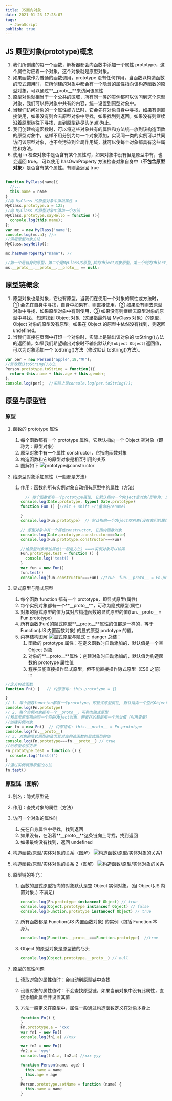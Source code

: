 ```yaml
---
title: JS面向对象
date: 2021-01-23 17:28:07
tags:
  - JavaScript
publish: true
---
```


## JS 原型对象(prototype)概念

1. 我们所创建的每一个函数，解析器都会向函数中添加一个属性 prototype，这个属性对应着一个对象，这个对象就是原型对象。
2. 如果函数作为普通的函数调用，prototype 没有任何作用，当函数以构造函数的形式调用时，它所创建的对象中都会有一个隐含的属性指向该构造函数的原型对象，可以通过**\_\_proto\_\_**来访问该属性
3. 原型对象就相当于一个公共的区域，所有同一类的实例都可以访问到这个原型对象，我们可以将对象中共有的内容，统一设置到原型对象中。
4. 当我们访问对象的一个属性或方法时，它会先在对象自身中寻找，如果有则直接使用，如果没有则会去原型对象中寻找，如果找到则返回。如果没有则继续沿着原型链往下寻找，直到原型链尽头(null)为止。
5. 我们创建构造函数时，可以将这些对象共有的属性和方法统一放到该构造函数的原型对象中，这样不用分别为每一个对象添加，实现同一类的实例可以共同访问该原型对象，也不会污染到全局作用域，就可以使每个对象都具有这些属性和方法。
6. 使用 in 检查对象中是否含有某个属性时，如果对象中没有但是原型中有，也会返回 true。
   可以使用 hasOwnProperty 方法检查对象自身中（**不包含原型对象**）是否含有某个属性。有则会返回 true

```JavaScript

function MyClass(name){
  //...
  this.name = name
}
//向 MyClass 的原型对象中添加属性 a
MyClass.prototype.a = 123;
//向 MyClass 的原型对象中添加一个方法
MyClass.prototype.sayHello = function (){
  console.log(this.name);
};
var mc = new MyClass('name');
console.log(mc.a); //a
//调用原型对象方法
MyClass.sayHello();

mc.hasOwnProperty("name"); //

//第一个是自身的原型，第二个是MyClass的原型,其为Object对象原型，第三个则为Object对象原型的原型，不存在为null
ms.__proto__.__proto__.__proto__ == null;

```

## 原型链概念

1. 原型对象也是对象，它也有原型。当我们在使用一个对象的属性或方法时，① 会先在自身中寻找，自身中如果有，则直接使用，② 如果没有则去原型对象中寻找，如果原型对象中有则使用，③ 如果没有则继续去原型对象的原型中寻找。 知道找到 Object 对象（这里指最外层 MyClass 对象）的原型，Object 对象的原型没有原型。如果在 Object 的原型中依然没有找到，则返回 undefined。
2. 当我们直接在页面中打印一个对象时，实际上是输出该对象的 toString()方法的返回值。如果我们希望输出对象时不输出默认的`[object Object]`返回值，可以为对象添加一个 toString()方法（修改默认 toString()方法）。

```JavaScript
var per = new Person("apple",18,"男");
//修改默认toString()方法
Person.prototype.toString = function(){
  return this.name + this.age + this.gender;
};
console.log(per);  //实际上是console.log(per.toString());
```

## 原型与原型链

### 原型

1. 函数的 prototype 属性
   1. 每个函数都有一个 prototype 属性，它默认指向一个 Object 空对象（即称为：原型对象）
   2. 原型对象中有一个属性 constructor，它指向函数对象
   3. 构造函数和它的原型对象是相互引用的关系
   4. 图解如下
      ![prototype与constructor](https://blog.peigo.top/peigo/2021-01-23-21-37-30.jpg)
2. 给原型对象添加属性（一般都是方法）

   1. 作用：函数的所有实例对象自动拥有原型中的属性（方法）

      ```JavaScript
        // 每个函数都有一个prototype属性, 它默认指向一个Object空对象(即称为: 原型对象)
      console.log(Date.prototype, typeof Date.prototype)
      function Fun () {//alt + shift +r(重命名rename)

      }
      console.log(Fun.prototype)  // 默认指向一个Object空对象(没有我们的属性)

      // 原型对象中有一个属性constructor, 它指向函数对象
      console.log(Date.prototype.constructor===Date)
      console.log(Fun.prototype.constructor===Fun)

      //给原型对象添加属性(一般是方法) ===>实例对象可以访问
      Fun.prototype.test = function () {
        console.log('test()')
      }
      var fun = new Fun()
      fun.test()
      console.log(fun.constructor===Fun) //true  fun.__proto__ = Fn.prototype
      ```

3. 显式原型与隐式原型
   1. 每个函数 function 都有一个 prototype，即显式原型(属性)
   2. 每个实例对象都有一个**\_\_proto\_\_**，可称为隐式原型(属性)
   3. 对象的隐式原型的值为其对应构造函数的显式原型的值(fun.\_\_proto\_\_ = Fun.prototype)
   4. 所有函数(Fun)的隐式原型**\_\_proto\_\_**属性的值都是一样的，等于 Function(JS 内置函数对象) 的显式原型 prototype 的值。
   5. 内存结构图解
      ![显式原型与隐式](https://blog.peigo.top/peigo/2021-01-23-21-42-34.png)
      ::: danger
      总结：
      1. 函数的 prototype 属性：在定义函数时自动添加的，默认值是一个空 Object 对象
      2. 对象的**\_\_proto\_\_**属性：创建对象时自动添加的，默认值为构造函数的 prototype 属性值
      3. 程序员能直接操作显式原型，但不能直接操作隐式原型（ES6 之前）
         :::

```JavaScript
//定义构造函数
function Fn() {   // 内部语句: this.prototype = {}

}
// 1. 每个函数function都有一个prototype，即显式原型属性, 默认指向一个空的Object对象
console.log(Fn.prototype)
// 2. 每个实例对象都有一个__proto__，可称为隐式原型
//和显示原型指向同一个空的Object对象，两者存的都是用一个地址值（引用变量）
//创建实例对象
var fn = new Fn()  // 内部语句: this.__proto__ = Fn.prototype
console.log(fn.__proto__)
// 3. 对象的隐式原型的值为其对应构造函数的显式原型的值
console.log(Fn.prototype===fn.__proto__) // true
//给原型添加方法
Fn.prototype.test = function () {
  console.log('test()')
}
//通过实例调用原型的方法
fn.test()
```

### 原型链（图解）

1. 别名：隐式原型链
2. 作用：查找对象的属性（方法）
3. 访问一个对象的属性时
   1. 先在自身属性中寻找，找到返回
   2. 如果没有，在沿着**\_\_proto\_\_**这条链向上寻找，找到返回
   3. 如果最终没有找到，返回 undefined
4. 构造函数/原型/实体对象的关系（图解）
   ![构造函数/原型/实体对象的关系1](https://blog.peigo.top/peigo/2021-01-23-21-58-53.png)
5. 构造函数/原型/实体对象的关系 2（图解）
   ![构造函数/原型/实体对象的关系](https://blog.peigo.top/peigo/2021-01-23-21-24-16.png)
6. 原型链的补充：

   1. 函数的显式原型指向的对象默认是空 Object 实例对象。(但 Object(JS 内置对象，) 不满足)

      ```Javascript
      console.log(Fn.prototype instanceof Object) // true
      console.log(Object.prototype instanceof Object) // false
      console.log(Function.prototype instanceof Object) // true
      ```

   2. 所有函数都是 Function(JS 内置函数对象) 的实例（包括 Function 本身）。

      ```JavaScript
      console.log(Function.__proto__===Function.prototype)  //true
      ```

   3. Object 的原型对象是原型链的尽头

      ```JavaScript
      console.log(Object.prototype.__proto__) // null
      ```

7. 原型的属性问题

   1. 读取对象的属性值时：会自动到原型链中查找
   2. 设置对象的属性值时：不会查找原型链，如果当前对象中没有此属性，直接添加此属性并设置其值
   3. 方法一般定义在原型中，属性一般通过构造函数定义在对象本身上

      ```JavaScript
      function Fn() {
      }
      Fn.prototype.a = 'xxx'
      var fn1 = new Fn()
      console.log(fn1.a) //xxx

      var fn2 = new Fn()
      fn2.a = 'yyy'
      console.log(fn1.a, fn2.a) //xxx yyy

      function Person(name, age) {
        this.name = name
        this.age = age
      }
      Person.prototype.setName = function (name) {
        this.name = name
      }
      ```
